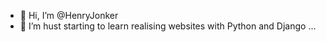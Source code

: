 - 👋 Hi, I’m @HenryJonker
- 👀 I’m hust starting to learn realising websites with Python and Django ...

<!---
HenryJonker/HenryJonker is a ✨ special ✨ repository because its `README.md` (this file) appears on your GitHub profile.
You can click the Preview link to take a look at your changes.
--->
